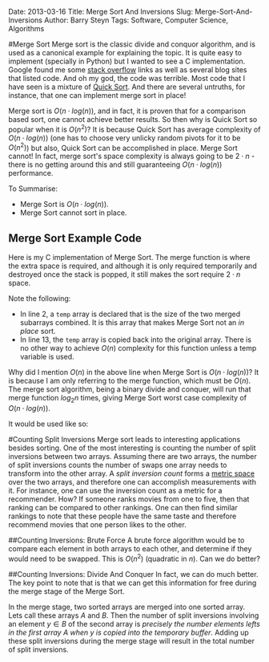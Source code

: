 Date: 2013-03-16
Title: Merge Sort And Inversions
Slug: Merge-Sort-And-Inversions
Author: Barry Steyn
Tags: Software, Computer Science, Algorithms

#Merge Sort
Merge sort is the classic divide and conquor algorithm, and is used as a canonical example for explaining the topic. It is quite easy to implement (specially in Python) but I wanted to see a C implementation. Google found me some [stack overflow](http://www.stackoverflow.com) links as well as several blog sites that listed code. And oh my god, the code was terrible. Most code that I have seen is a mixture of [Quick Sort](http://en.wikipedia.org/wiki/Quick_sort). And there are several untruths, for instance, that one can implement merge sort in place!

Merge sort is $O(n\cdot log(n))$, and in fact, it is proven that for a comparison based sort, one cannot achieve better results. So then why is Quick Sort so popular when it is $O(n^2)$? It is because Quick Sort has average complexity of $O(n\cdot log(n))$ (one has to choose very unlicky random pivots for it to be $O(n^2)$) but also, Quick Sort can be accomplished in place. Merge Sort cannot! In fact, merge sort's space complexity is always going to be $2\cdot n$ - there is no getting around this and still guaranteeing $O(n\cdot log(n))$ performance.

To Summarise:

 * Merge Sort is $O(n\cdot log(n))$.
 * Merge Sort cannot sort in place.

## Merge Sort Example Code
Here is my C implementation of Merge Sort. The merge function is where the extra space is required, and although it is only required temporarily and destroyed once the stack is popped, it still makes the sort require $2\cdot n$ space.

<script src="https://gist.github.com/barrysteyn/5177637.js?file=mergesort.c"></script>

Note the following:

 * In line 2, a `temp` array is declared that is the size of the two merged subarrays combined. It is this array that makes Merge Sort not an *in place* sort.
 * In line 13, the `temp` array is copied back into the original array. There is no other way to achieve $O(n)$ complexity for this function unless a temp variable is used.

Why did I mention $O(n)$ in the above line when Merge Sort is $O(n\cdot log(n))$? It is because I am only referring to the merge function, which must be $O(n)$. The merge sort algorithm, being a binary divide and conquer, will run that merge function $log_2n$ times, giving Merge Sort worst case complexity of $O(n\cdot log(n))$.

It would be used like so:

<script src="https://gist.github.com/barrysteyn/5177637.js?file=main.c"></script>

#Counting Split Inversions
Merge sort leads to interesting applications besides sorting. One of the most interesting is counting the number of split inversions between two arrays. Assuming there are two arrays, the number of split inversions counts the number of swaps one array needs to transform into the other array. A *split inversion count* forms a [metric space](http://en.wikipedia.org/wiki/Metric_space) over the two arrays, and therefore one can accomplish measurements with it. For instance, one can use the inversion count as a metric for a recommender. How? If someone ranks movies from one to five, then that ranking can be compared to other rankings. One can then find similar rankings to note that these people have the same taste and therefore recommend movies that one person likes to the other.

##Counting Inversions: Brute Force
A brute force algorithm would be to compare each element in both arrays to each other, and determine if they would need to be swapped. This is $O(n^2)$ (quadratic in $n$). Can we do better?

##Counting Inversions: Divide And Conquer
In fact, we can do much better. The key point to note that is that we can get this information for free during the merge stage of the Merge Sort. 

In the merge stage, two sorted arrays are merged into one sorted array. Lets call these arrays $A$ and $B$. Then the number of split inversions involving an element $y \in B$ of the second array is *precisely the number elements lefts in the first array $A$ when $y$ is copied into the temporary buffer*. Adding up these split inversions during the merge stage will result in the total number of split inversions.

<script src="https://gist.github.com/barrysteyn/5177637.js?file=merge-sort-with-split-inversion-count.c"></script>
